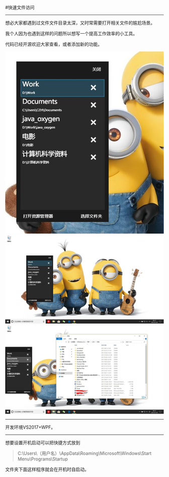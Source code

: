 #快速文件访问
***
想必大家都遇到过文件文件目录太深，又时常需要打开相关文件的尴尬场景。


我个人因为也遇到这样的问题所以想写一个提高工作效率的小工具。

代码已经开源欢迎大家查看，或者添加新的功能。

![image1](https://github.com/HahaMango/fileBower/blob/master/fileBower/img/1.JPG)
![image2](https://github.com/HahaMango/fileBower/blob/master/fileBower/img/2.JPG)
![image3](https://github.com/HahaMango/fileBower/blob/master/fileBower/img/3.JPG)

***
开发环境VS2017+WPF。

***
想要设置开机启动可以把快捷方式放到
> C:\Users\（用户名）\AppData\Roaming\Microsoft\Windows\Start Menu\Programs\Startup

文件夹下面这样程序就会在开机时自启动。